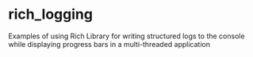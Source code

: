 # rich_logging
Examples of using Rich Library for writing structured logs to the console while displaying progress bars in a multi-threaded application
